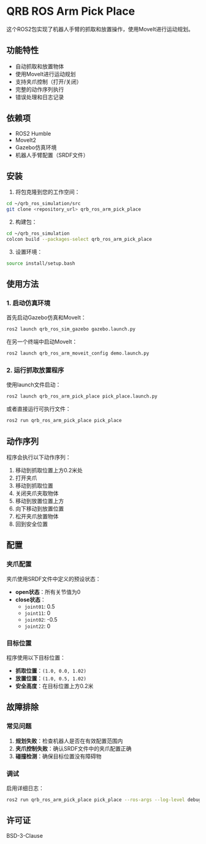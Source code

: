 # QRB ROS Arm Pick Place

这个ROS2包实现了机器人手臂的抓取和放置操作，使用MoveIt进行运动规划。

## 功能特性

- 自动抓取和放置物体
- 使用MoveIt进行运动规划
- 支持夹爪控制（打开/关闭）
- 完整的动作序列执行
- 错误处理和日志记录

## 依赖项

- ROS2 Humble
- MoveIt2
- Gazebo仿真环境
- 机器人手臂配置（SRDF文件）

## 安装

1. 将包克隆到您的工作空间：
```bash
cd ~/qrb_ros_simulation/src
git clone <repository_url> qrb_ros_arm_pick_place
```

2. 构建包：
```bash
cd ~/qrb_ros_simulation
colcon build --packages-select qrb_ros_arm_pick_place
```

3. 设置环境：
```bash
source install/setup.bash
```

## 使用方法

### 1. 启动仿真环境

首先启动Gazebo仿真和MoveIt：

```bash
ros2 launch qrb_ros_sim_gazebo gazebo.launch.py
```

在另一个终端中启动MoveIt：

```bash
ros2 launch qrb_ros_arm_moveit_config demo.launch.py
```

### 2. 运行抓取放置程序

使用launch文件启动：

```bash
ros2 launch qrb_ros_arm_pick_place pick_place.launch.py
```

或者直接运行可执行文件：

```bash
ros2 run qrb_ros_arm_pick_place pick_place
```

## 动作序列

程序会执行以下动作序列：

1. 移动到抓取位置上方0.2米处
2. 打开夹爪
3. 移动到抓取位置
4. 关闭夹爪夹取物体
5. 移动到放置位置上方
6. 向下移动到放置位置
7. 松开夹爪放置物体
8. 回到安全位置

## 配置

### 夹爪配置

夹爪使用SRDF文件中定义的预设状态：

- **open状态**：所有关节值为0
- **close状态**：
  - `joint01`: 0.5
  - `joint11`: 0
  - `joint02`: -0.5
  - `joint22`: 0

### 目标位置

程序使用以下目标位置：

- **抓取位置**：`(1.0, 0.0, 1.02)`
- **放置位置**：`(1.0, 0.5, 1.02)`
- **安全高度**：在目标位置上方0.2米

## 故障排除

### 常见问题

1. **规划失败**：检查机器人是否在有效配置范围内
2. **夹爪控制失败**：确认SRDF文件中的夹爪配置正确
3. **碰撞检测**：确保目标位置没有障碍物

### 调试

启用详细日志：

```bash
ros2 run qrb_ros_arm_pick_place pick_place --ros-args --log-level debug
```

## 许可证

BSD-3-Clause 